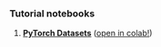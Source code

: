 ### Tutorial notebooks

1. **[PyTorch Datasets](tutorial_nb.01.pytorch_datasets.ipynb)** ([open in colab!](https://colab.research.google.com/github/mvinyard/lightning-tutorial/blob/main/notebooks/tutorial_nb.01.pytorch_datasets.ipynb))